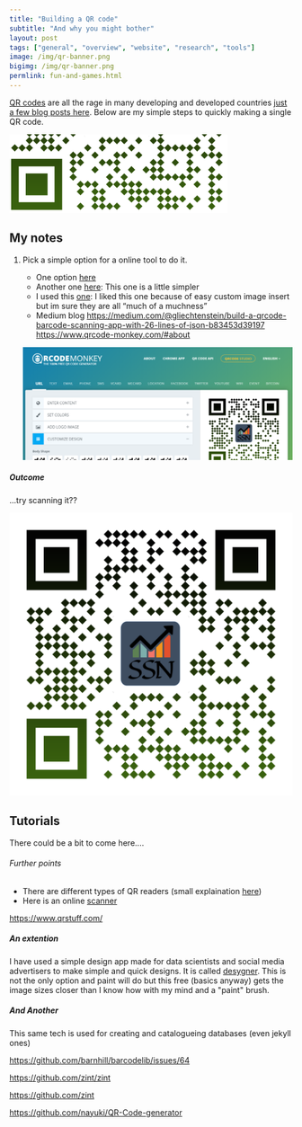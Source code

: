 ```yaml
---
title: "Building a QR code"
subtitle: "And why you might bother"
layout: post
tags: ["general", "overview", "website", "research", "tools"]
image: /img/qr-banner.png
bigimg: /img/qr-banner.png
permlink: fun-and-games.html
---
```


[QR codes](https://en.wikipedia.org/wiki/QR_code) are all the rage in many developing and developed countries [just a few blog posts here](). Below are my simple steps to quickly making a single QR code.

![1561093251760](./img/qr-banner.png)

## My notes

1. Pick a simple option for a online tool to do it.

   - One option [here](https://www.qr-code-generator.com/)
   - Another one [here](https://www.the-qrcode-generator.com/): This one is a little simpler
   - I used this [one](https://www.qrcode-monkey.com/): I liked this one because of easy custom image insert but im sure they are all “much of a muchness”
   - Medium blog https://medium.com/@gliechtenstein/build-a-qrcode-barcode-scanning-app-with-26-lines-of-json-b83453d39197
https://www.qrcode-monkey.com/#about

   ![1561093052334](./img/qr-codes.png)

##### Outcome

...try scanning it??

![1561093165857](./img/1561093165857.png)

## Tutorials

There could be a bit to come here....

###### Further points

- There are different types of QR readers (small explaination [here]())
- Here is an online [scanner](https://www.qrstuff.com/scan)

https://www.qrstuff.com/

##### An extention

I have used a simple design app made for data scientists and social media advertisers to make simple and quick designs. It is called [desygner](https://desygner.com). This is not the only option and paint will do but this free (basics anyway) gets the image sizes closer than I know how with my mind and a "paint" brush.

##### And Another

This same tech is used for creating and catalogueing databases (even jekyll ones)

https://github.com/barnhill/barcodelib/issues/64

https://github.com/zint/zint

https://github.com/zint

https://github.com/nayuki/QR-Code-generator
